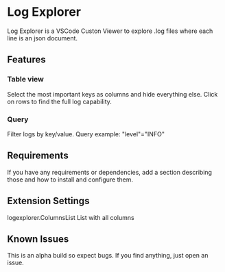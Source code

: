 # Log Explorer

Log Explorer is a VSCode Custon Viewer to explore .log files where each line is an json document.

## Features

### Table view
Select the most important keys as columns and hide everything else. Click on rows to find the full log capability.

### Query
Filter logs by key/value.
Query example: "level"="INFO"

## Requirements

If you have any requirements or dependencies, add a section describing those and how to install and configure them.

## Extension Settings

logexplorer.ColumnsList
List with all columns

## Known Issues

This is an alpha build so expect bugs. If you find anything, just open an issue.